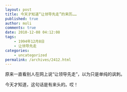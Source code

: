 ```yaml
---
layout: post
title: 今天才知道“让领导先走”的来历……
published: true
author: moli
comments: true
date: 2010-12-08 04:12:08
tags:
    - 1994年12月8日
    - 让领导先走
categories:
    - uncategorized
permalink: /archives/2412.html
---
```

原来一直看别人在网上说“让领导先走”，以为只是单纯的讽刺。

今天才知道，这句话是有来头的。哎！

